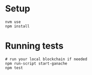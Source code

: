 # Setup
```
nvm use
npm install
```

# Running tests
```
# run your local blockchain if needed
npm run-script start-ganache
npm test
```
